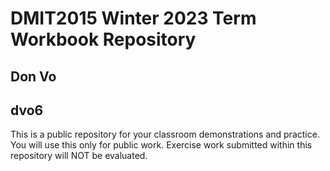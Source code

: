 # DMIT2015 Winter 2023 Term Workbook Repository

## Don Vo

## dvo6

This is a public repository for your classroom demonstrations and practice. You will use this only for public work. Exercise work submitted within this repository will NOT be evaluated.

